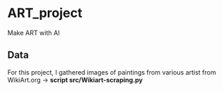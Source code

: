 # ART_project
Make ART with AI 

## Data 
For this project, I gathered images of paintings from various artist from WikiArt.org -> **script src/Wikiart-scraping.py**

